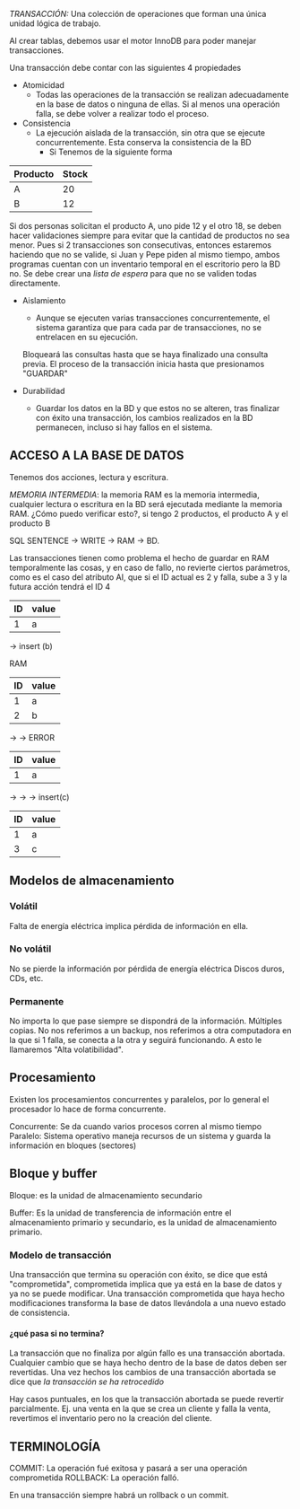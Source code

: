 *TRANSACCIÓN:* Una colección de operaciones que forman una única unidad lógica de trabajo.

Al crear tablas, debemos usar el motor InnoDB para poder manejar transacciones. 

Una transacción debe contar con las siguientes 4 propiedades
- Atomicidad
	- Todas las operaciones de la transacción se realizan adecuadamente en la base de datos o ninguna de ellas. Si al menos una operación falla, se debe volver a realizar todo el proceso.
- Consistencia
	- La ejecución aislada de la transacción, sin otra que se ejecute concurrentemente. Esta conserva la consistencia de la BD
		- Si Tenemos de la siguiente forma

| Producto | Stock|
| ---|---|
| A | 20|
| B | 12|

Si dos personas solicitan el producto A, uno pide 12 y el otro 18, se deben hacer validaciones siempre para evitar que la cantidad de productos no sea menor. Pues si 2 transacciones son consecutivas, entonces estaremos haciendo que no se valide, si Juan y Pepe piden al mismo tiempo, ambos programas cuentan con un inventario temporal en el escritorio pero la BD no.
Se debe crear una _lista de espera_ para que no se validen todas directamente.

* Aislamiento
	* Aunque se ejecuten varias transacciones concurrentemente, el sistema garantiza que para cada par de transacciones, no se entrelacen en su ejecución.
	
	Bloqueará las consultas hasta que se haya finalizado una consulta previa.
	El proceso de la transacción inicia hasta que presionamos "GUARDAR"

* Durabilidad
	* Guardar los datos en la BD y que estos no se alteren, tras finalizar con éxito una transacción, los cambios realizados en la BD permanecen, incluso si hay fallos en el sistema.

## ACCESO A LA BASE DE DATOS

Tenemos dos acciones, lectura y escritura. 

*MEMORIA INTERMEDIA*: la memoria RAM es la memoria intermedia, cualquier lectura o escritura en la BD será ejecutada mediante la memoria RAM.
¿Cómo puedo verificar esto?, si tengo 2 productos, el producto A y el producto B
  
SQL SENTENCE -> WRITE -> RAM -> BD.

Las transacciones tienen como problema el hecho de guardar en RAM temporalmente las cosas, y en caso de fallo, no revierte ciertos parámetros, como es el caso del atributo AI, que si el ID actual es 2 y falla, sube a 3 y la futura acción tendrá el ID 4

| ID | value |
|-|-|
|1| a|

-> insert (b)

RAM

| ID | value |
|-|-|
|1| a|
| 2 | b|

-> -> ERROR

| ID | value |
|-|-|
|1| a|

-> -> -> insert(c)

| ID | value |
|-|-|
|1| a|
| 3 | c|


## Modelos de almacenamiento

### Volátil
Falta de energía eléctrica implica pérdida de información en ella.
### No volátil
No se pierde la información por pérdida de energía eléctrica
Discos duros, CDs, etc.
### Permanente
No importa lo que pase siempre se dispondrá de la información.
Múltiples copias. No nos referimos a un backup, nos referimos a otra computadora en la que si 1 falla, se conecta a la otra y seguirá funcionando. A esto le llamaremos "Alta volatibilidad".

## Procesamiento
Existen los procesamientos concurrentes y paralelos, por lo general el procesador lo hace de forma concurrente.

Concurrente: Se da cuando varios procesos corren al mismo tiempo
Paralelo: Sistema operativo maneja recursos de un sistema y guarda la información en bloques (sectores)

## Bloque y buffer


Bloque: es la unidad de almacenamiento secundario

Buffer: Es la unidad de transferencia de información entre el almacenamiento primario y secundario, es la unidad de almacenamiento primario.

### Modelo de transacción

Una transacción que termina su operación con éxito, se dice que está "comprometida", comprometida implica que ya está en la base de datos y ya no se puede modificar. 
Una transacción comprometida que haya hecho modificaciones transforma la base de datos llevándola a una nuevo estado de consistencia. 

#### ¿qué pasa si no termina?

La transacción que no finaliza por algún fallo es una transacción abortada.  Cualquier cambio que se haya hecho dentro de la base de datos deben ser revertidas. Una vez hechos los cambios de una transacción abortada se dice que _la transacción se ha retrocedido_

Hay casos puntuales, en los que la transacción abortada se puede revertir parcialmente. Ej. una venta en la que se crea un cliente y falla la venta, revertimos el inventario pero no la creación del cliente.

## TERMINOLOGÍA

COMMIT: La operación fué exitosa y pasará a ser una operación comprometida
ROLLBACK: La operación falló.

En una transacción siempre habrá un rollback o un commit.